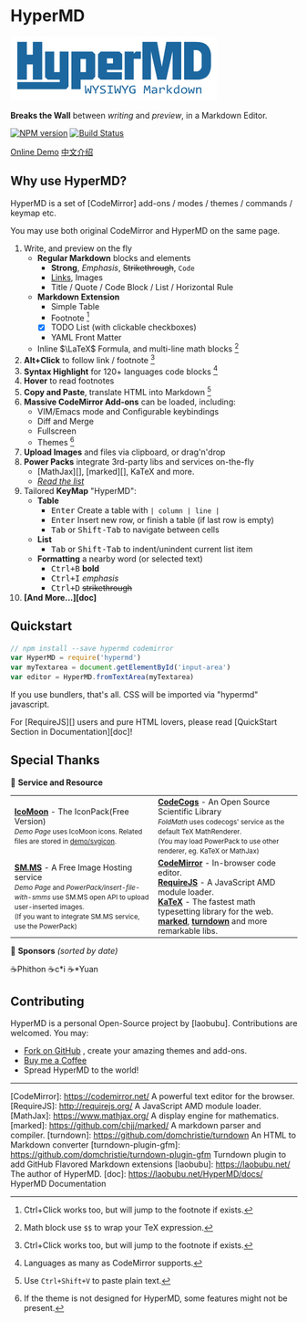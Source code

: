 # HyperMD

![HyperMD Markdown Editor](./demo/logo.png)

**Breaks the Wall** between *writing* and *preview*, in a Markdown Editor.

[![NPM version](https://img.shields.io/npm/v/hypermd.svg?style=flat-square)](https://npmjs.org/package/hypermd) [![Build Status](https://travis-ci.org/laobubu/HyperMD.svg?branch=master)](https://travis-ci.org/laobubu/HyperMD)

[Online Demo](https://laobubu.net/HyperMD/)
[中文介绍](./demo/README.zh-CN.md)

## Why use HyperMD?

HyperMD is a set of [CodeMirror] add-ons / modes / themes / commands / keymap etc.

You may use both original CodeMirror and HyperMD on the same page.

1. Write, and preview on the fly
   - **Regular Markdown** blocks and elements
     + **Strong**, *Emphasis*, ~~Strikethrough~~, `Code`
     + [Links](https://laobubu.net), Images
     + Title / Quote / Code Block / List / Horizontal Rule
   - **Markdown Extension**
     + Simple Table
     + Footnote [^1]
     + [x] TODO List (with clickable checkboxes)
     + YAML Front Matter
   - Inline $\LaTeX$ Formula, and multi-line math blocks [^4]
2. **Alt+Click** to follow link / footnote [^1]
3. **Syntax Highlight** for 120+ languages code blocks [^2]
4. **Hover** to read footnotes
5. **Copy and Paste**, translate HTML into Markdown [^5]
6. **Massive CodeMirror Add-ons** can be loaded, including:
   - VIM/Emacs mode and Configurable keybindings
   - Diff and Merge
   - Fullscreen
   - Themes [^3]
7. **Upload Images** and files via clipboard, or drag'n'drop
8. **Power Packs** integrate 3rd-party libs and services on-the-fly
   - [MathJax][], [marked][], KaTeX and more.
   - *[Read the list](https://laobubu.net/HyperMD/#./docs/powerpacks.md)*
9. Tailored **KeyMap** "HyperMD":
    + **Table**
      - <kbd>Enter</kbd> Create a table with `| column | line |`
      - <kbd>Enter</kbd> Insert new row, or finish a table (if last row is empty)
      - <kbd>Tab</kbd> or <kbd>Shift-Tab</kbd> to navigate between cells
    + **List**
      - <kbd>Tab</kbd> or <kbd>Shift-Tab</kbd> to indent/unindent current list item
    + **Formatting** a nearby word (or selected text)
      - <kbd>Ctrl+B</kbd> **bold**
      - <kbd>Ctrl+I</kbd> *emphasis*
      - <kbd>Ctrl+D</kbd> ~~strikethrough~~
10. **[And More...][doc]**

## Quickstart

```javascript
// npm install --save hypermd codemirror
var HyperMD = require('hypermd')
var myTextarea = document.getElementById('input-area')
var editor = HyperMD.fromTextArea(myTextarea)
```

If you use bundlers, that's all. CSS will be imported via "hypermd" javascript.

For [RequireJS][] users and pure HTML lovers, please read [QuickStart Section in Documentation][doc]!

## Special Thanks

💎 **Service and Resource**

<table>
  <tr>
    <td width="50%">
      <b><a href="https://icomoon.io/#icons-icomoon">IcoMoon</a></b> - The IconPack(Free Version)<br>
      <small>
        <em>Demo Page</em> uses IcoMoon icons. Related files are stored in <a href="https://github.com/laobubu/HyperMD/tree/master/demo/svgicon">demo/svgicon</a>.
      </small>
    </td>
    <td>
      <b><a href="http://www.codecogs.com">CodeCogs</a></b> - An Open Source Scientific Library<br>
      <small>
        <em>FoldMath</em> uses codecogs' service as the default TeX MathRenderer.<br>
        (You may load PowerPack to use other renderer, eg. KaTeX or MathJax)
      </small>
    </td>
  </tr>
  <tr>
    <td>
      <b><a href="https://sm.ms/">SM.MS</a></b> - A Free Image Hosting service<br>
      <small>
        <em>Demo Page</em> and <em>PowerPack/insert-file-with-smms</em> use SM.MS open API to upload user-inserted images.<br>
        (If you want to integrate SM.MS service, use the PowerPack)
      </small>
    </td>
    <td>
      <b><a href="https://codemirror.net/">CodeMirror</a></b> - In-browser code editor.<br>
      <b><a href="http://requirejs.org/">RequireJS</a></b> - A JavaScript AMD module loader.<br>
      <b><a href="https://khan.github.io/KaTeX/">KaTeX</a></b> - The fastest math typesetting library for the web.<br>
      <b><a href="https://github.com/chjj/marked/">marked</a></b>,
      <b><a href="https://github.com/domchristie/turndown/">turndown</a></b>
      and more remarkable libs.
      <br>
    </td>
  </tr>
</table>


🙏 **Sponsors** _(sorted by date)_

<div class="sponsors">
  <span>☕Phithon</span>
  <span>☕c*i</span>
  <span>☕*Yuan</span>
</div>


## Contributing

HyperMD is a personal Open-Source project by [laobubu].
Contributions are welcomed. You may:

- [Fork on GitHub](https://github.com/laobubu/HyperMD/) , create your amazing themes and add-ons.
- [Buy me a Coffee](https://laobubu.net/donate.html)
- Spread HyperMD to the world!



-------------------------------------------------------
[CodeMirror]: https://codemirror.net/   A powerful text editor for the browser.
[RequireJS]:  http://requirejs.org/   A JavaScript AMD module loader.
[MathJax]:  https://www.mathjax.org/  A display engine for mathematics.
[marked]:   https://github.com/chjj/marked/  A markdown parser and compiler.
[turndown]: https://github.com/domchristie/turndown An HTML to Markdown converter
[turndown-plugin-gfm]: https://github.com/domchristie/turndown-plugin-gfm Turndown plugin to add GitHub Flavored Markdown extensions
[laobubu]:  https://laobubu.net/  The author of HyperMD.
[doc]: https://laobubu.net/HyperMD/docs/ HyperMD Documentation

[^1]: Ctrl+Click works too, but will jump to the footnote if exists.
[^2]: Languages as many as CodeMirror supports.
[^3]: If the theme is not designed for HyperMD, some features might not be present.
[^4]: Math block use `$$` to wrap your TeX expression.
[^5]: Use `Ctrl+Shift+V` to paste plain text.
